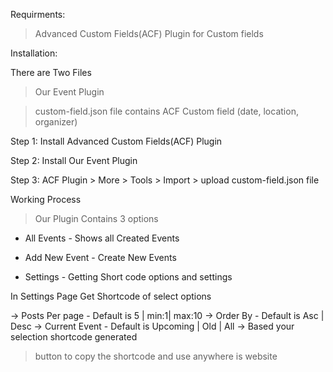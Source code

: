 Requirments:

> Advanced Custom Fields(ACF) Plugin for Custom fields

Installation:

There are Two Files

> Our Event Plugin 

> custom-field.json file  contains ACF Custom field  (date,  location, organizer) 

Step 1: Install	Advanced Custom Fields(ACF) Plugin

Step 2: Install Our Event Plugin 

Step 3: ACF Plugin > More > Tools > Import > upload custom-field.json file

Working Process

> Our Plugin Contains 3 options

* All Events - Shows all Created Events

* Add New Event - Create New Events

* Settings - Getting Short code options and settings

In Settings Page Get Shortcode of select options

-> Posts Per page - Default is 5 | min:1| max:10
-> Order By - Default is Asc | Desc
-> Current Event - Default is Upcoming | Old | All
-> Based your selection shortcode generated

> button to copy the shortcode and use anywhere is website




